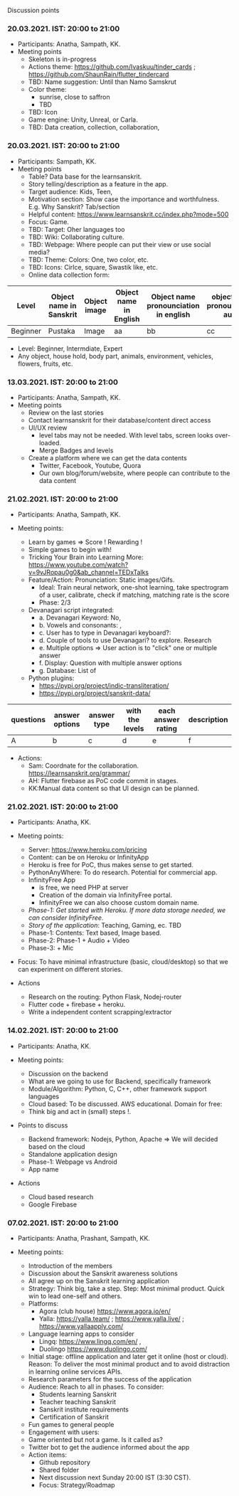 Discussion points

### 20.03.2021. IST: 20:00 to 21:00 

* Participants: Anatha, Sampath, KK.
* Meeting points
  * Skeleton is in-progress
  * Actions theme: https://github.com/Ivaskuu/tinder_cards ; https://github.com/ShaunRain/flutter_tindercard
  * TBD: Name suggestion: Until than Namo Samskrut
  * Color theme: 
    * sunrise, close to saffron
    * TBD
  * TBD: Icon
  * Game engine: Unity, Unreal, or Carla.
  * TBD: Data creation, collection, collaboration,
 
### 20.03.2021. IST: 20:00 to 21:00 

* Participants: Sampath, KK.
* Meeting points
  * Table? Data base for the learnsanskrit.
  * Story telling/description as a feature in the app.
  * Target audience: Kids, Teen, 
  * Motivation section: Show case the importance and worthfulness. E.g. Why Sanskrit? Tab/section
  * Helpful content: https://www.learnsanskrit.cc/index.php?mode=500
  * Focus: Game.
  * TBD: Target: Oher languages too
  * TBD: Wiki: Collaborating culture.
  * TBD: Webpage: Where people can put their view or use social media?
  * TBD: Theme: Colors: One, two color, etc.
  * TBD: Icons: Cirlce, square, Swastik like, etc.
  * Online data collection form:

|Level| Object name in Sanskrit | Object image | Object name in English| Object name pronounciation in english | object name pronounciation audio|
|---|---|---|---|---|---|
| Beginner | Pustaka | Image | aa | bb | cc |

  * Level:  Beginner, Intermdiate, Expert
  * Any object, house hold, body part, animals, environment, vehicles, flowers, fruits, etc.


### 13.03.2021. IST: 20:00 to 21:00 

* Participants: Anatha, Sampath, KK.
* Meeting points
  * Review on the last stories
  * Contact learnsanskrit for their database/content direct access
  * UI/UX review
    * level tabs may not be needed. With level tabs, screen looks over-loaded.
    * Merge Badges and levels
  * Create a platform where we can get the data contents
    * Twitter, Facebook, Youtube, Quora
    * Our own blog/forum/website, where people can contribute to the data content
   
### 21.02.2021. IST: 20:00 to 21:00 

* Participants: Anatha, Sampath, KK.

* Meeting points: 
  * Learn by games => Score ! Rewarding !
  * Simple games to begin with!
  * Tricking Your Brain into Learning More: https://www.youtube.com/watch?v=9vJRopau0g0&ab_channel=TEDxTalks
  * Feature/Action: Pronunciation: Static images/Gifs. 
    * Ideal: Train neural network, one-shot learning, take spectrogram of a user, calibrate, check if matching, matching rate is the score
    * Phase: 2/3
  * Devanagari script integrated: 
    * a. Devanagari Keyword: No,
    * b. Vowels and consonants: ,
    * c. User has to type in Devanagari keyboard?: 
    * d. Couple of tools to use Devanagari? to explore. Research
    * e. Multiple options => User action is to "click" one or multiple answer
    * f. Display: Question with multiple answer options
    * g. Database: List of
  * Python plugins:
    * https://pypi.org/project/indic-transliteration/
    * https://pypi.org/project/sanskrit-data/

| questions | answer options | answer type| with the levels | each answer rating| description|
| --- | --- | --- | --- | --- | --- |
| A | b | c | d| e | f |

  * Actions: 
    * Sam: Coordnate for the collaboration. https://learnsanskrit.org/grammar/ 
    * AH: Flutter firebase as PoC code commit in stages.
    * KK:Manual data content so that UI design can be planned.

### 21.02.2021. IST: 20:00 to 21:00 

* Participants: Anatha, KK.

* Meeting points:
  * Server: https://www.heroku.com/pricing 
  * Content: can be on Heroku or InfinityApp
  * Heroku is free for PoC, thus makes sense to get started.
  * PythonAnyWhere: To do research. Potential for commercial app.
  * InfinityFree App
    * is free, we need PHP at server
    * Creation of the domain via InfinityFree portal.
    * InfinityFree we can also choose custom domain name.
  * *Phase-1: Get started with Heroku. If more data storage needed, we can consider InfinityFree.*
  * *Story of the application*: Teaching, Gaming, ec. TBD
  * Phase-1: Contents: Text based, Image based.
  * Phase-2: Phase-1 + Audio + Video
  * Phase-3: + Mic
* Focus: To have minimal infrastructure (basic, cloud/desktop) so that we can experiment on different stories.
* Actions
  * Research on the routing: Python Flask, Nodej-router
  * Flutter code + firebase + heroku.
  * Write a independent content scrapping/extractor

### 14.02.2021. IST: 20:00 to 21:00 

* Participants: Anatha, KK.

* Meeting points:
  * Discussion on the backend
  * What are we going to use for Backend, specifically framework
  * Module/Algorithm: Python, C, C++, other framework support languages
  * Cloud based: To be discussed. AWS educational. Domain for free: 
  * Think big and act in (small) steps !.

* Points to discuss
  * Backend framework: Nodejs, Python, Apache => We will decided based on the cloud
  * Standalone application design
  * Phase-1: Webpage vs Android
  * App name

* Actions
  * Cloud based research
  * Google Firebase

### 07.02.2021. IST: 20:00 to 21:00 

* Participants: Anatha, Prashant, Sampath, KK.

* Meeting points:
  * Introduction of the members
  * Discussion about the Sanskrit awareness solutions
  * All agree up on the Sanskrit learning application
  * Strategy: Think big, take a step. Step: Most minimal product. Quick win to lead one-self and others.
  * Platforms: 
    * Agora (club house)  https://www.agora.io/en/
    * Yalla: https://yalla.team/ ; https://www.yalla.live/ ; https://www.yallaapply.com/ 
  * Language learning apps to consider
    * Lingq: https://www.lingq.com/en/ , 
    * Duolingo https://www.duolingo.com/ 
  * Initial stage: offline application and later get it online (host or cloud). Reason: To deliver the most minimal product and to avoid distraction in learning online services APIs.
  * Research parameters for the success of the application
  * Audience: Reach to all in phases. To consider:
    * Students learning Sanskrit
    * Teacher teaching Sanskrit
    * Sanskrit institute requirements
    * Certification of Sanskrit
  * Fun games to general people
  * Engagement with users:
  * Game oriented but not a game. Is it called as?
  * Twitter bot to get the audience informed about the app
  * Action items:
    * Github repository
    * Shared folder
    * Next discussion next Sunday 20:00 IST (3:30 CST).
    * Focus: Strategy/Roadmap
